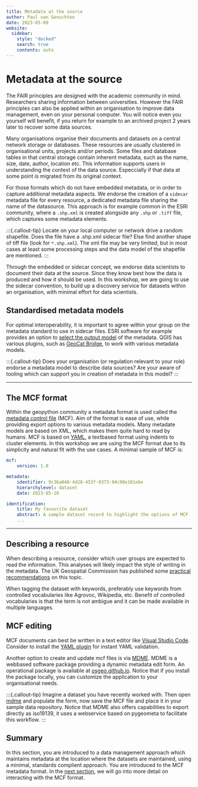 ```yaml
---
title: Metadata at the source
author: Paul van Genuchten
date: 2023-05-09
website:
  sidebar:
    style: "docked"
    search: true
    contents: auto
---
```


# Metadata at the source

The FAIR principles are designed with the academic community in mind. Researchers sharing information between universities. However the FAIR principles can also be applied within an origanisation to improve data management, even on your personal computer. You will notice even you yourself will benefit, if you return for example to an archived project 2 years later to recover some data sources.

Many organisations organise their documents and datasets on a central network storage or databases. These resources are usually clustered in organisational units, projects and/or periods. Some files and database tables in that central storage contain inherent metadata, such as the name, size, date, author, location etc. This information supports users in understanding the context of the data source. Especcially if that data at some point is migrated from its original context.

For those formats which do not have embedded metadata, or in order to capture additional metadata aspects. We endorse the creation of a `sidecar` metadata file for every resource, a dedicated metadata file sharing the name of the datasource. This approach is for example common in the ESRI community, where a `.shp.xml` is created alongside any `.shp` or `.tiff` file, which captures some metadata elements.

:::{.callout-tip}
Locate on your local computer or network drive a random shapefile. Does the file have a .shp.xml sidecar file? Else find another shape of tiff file (look for `*.shp.xml`). The xml file may be very limited, but in most cases at least some processing steps and the data model of the shapefile are mentioned. 
:::

Through the embedded or sidecar concept, we endorse data scientists to document their data at the source. Since they know best how the data is produced and how it should be used. In this workshop, we are going to use the sidecar convention, to build up a discovery service for datasets within an organisation, with minimal effort for data scientists.  
## Standardised metadata models

For optimal interoperability, it is important to agree within your group on the metadata standard to use in sidecar files. ESRI software for example provides an option to [select the output model](https://pro.arcgis.com/en/pro-app/latest/help/metadata/create-iso-19115-and-iso-19139-metadata.htm) of the metadata. QGIS has various plugins, such as [GeoCat Bridge](https://plugins.qgis.org/plugins/geocatbridge/), to work with various metadata models.

:::{.callout-tip}
Does your organisation (or regulation relevant to your role) endorse a metadata model to describe data sources?
Are your aware of tooling which can support you in creation of metadata in this model?
:::

---

## The MCF format

Within the geopython community a metadata format is used called the [metadata control file](https://geopython.github.io/pygeometa/reference/mcf/) (MCF). Aim of the format is ease of use, while providing export options to various metadata models. Many metadate models are based on XML, which makes them quite hard to read by humans. MCF is based on [YAML](https://www.yaml.io/spec/), a textbased format using indents to cluster elements. In this workshop we are using the MCF format due to its simplicity and natural fit with the use cases. A minimal sample of MCF is:

```yaml
mcf:
    version: 1.0

metadata:
    identifier: 9c36a048-4d28-453f-9373-94c90e101ebe
    hierarchylevel: dataset
    date: 2023-05-10

identification:
    title: My favourite dataset
    abstract: A sample dataset record to highlight the options of MCF
    ...
```

---

## Describing a resource

When describing a resource, consider which user groups are expected to read the information. This analyses will likely impact the style of writing in the metadata. The UK Geospatial Commission has published some [practical recommendations](https://www.gov.uk/government/publications/search-engine-optimisation-for-publishers-best-practice-guide) on this topic.

When tagging the dataset with keywords, preferably use keywords from controlled vocabularies like Agrovoc, Wikipedia, etc. Benefit of controlled vocabularies is that the term is not ambigue and it can be made available in multiple languages. 

## MCF editing

MCF documents can best be written in a text editor like [Visual Studio Code](https://code.visualstudio.com). Consider to install the [YAML plugin](https://marketplace.visualstudio.com/items?itemName=redhat.vscode-yaml) for instant YAML validation. 

Another option to create and update mcf files is via [MDME](https://github.com/osgeo/mdme). MDME is a webbased software package providing a dynamic metadata edit form. An operational package is available at [osgeo.github.io](https://osgeo.github.io/mdme). Notice that if you install the package locally, you can customize the application to your organisational needs.

:::{.callout-tip}
Imagine a dataset you have recently worked with. Then open [mdme](https://osgeo.github.io/mdme) and populate the form, now save the MCF file and place it in your sample data repository. Notice that MDME also offers capabilities to export directly as iso19139, it uses a webservice based on pygeometa to facilitate this workflow.
:::

## Summary

In this section, you are introduced to a data management approach which maintains metadata at the location where the datasets are maintained, using a minimal, standards complient approach. You are introduced to the MCF metadata format. In the [next section](./2-interact-with-data-repositories.md), we will go into more detail on interacting with the MCF format.
